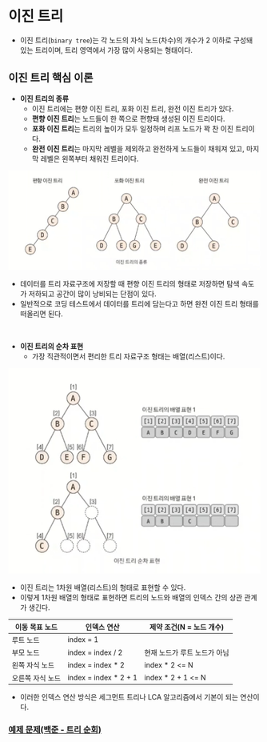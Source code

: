# 이진 트리

- 이진 트리(`binary tree`)는 각 노드의 자식 노드(차수)의 개수가 2 이하로 구성돼 있는 트리이며, 트리 영역에서 가장 많이 사용되는 형태이다.

## 이진 트리 핵심 이론

- **이진 트리의 종류**
  - 이진 트리에는 편향 이진 트리, 포화 이진 트리, 완전 이진 트리가 있다.
  - **편향 이진 트리**는 노드들이 한 쪽으로 편향돼 생성된 이진 트리이다.
  - **포화 이진 트리**는 트리의 높이가 모두 일정하며 리프 노드가 꽉 찬 이진 트리이다.
  - **완전 이진 트리**는 마지막 레벨을 제외하고 완전하게 노드들이 채워져 있고, 마지막 레벨은 왼쪽부터 채워진 트리이다.

![img.png](image/img.png)

- 데이터를 트리 자료구조에 저장할 때 편향 이진 트리의 형태로 저장하면 탐색 속도가 저하되고 공간이 많이 낭비되는 단점이 있다.
- 일반적으로 코딩 테스트에서 데이터를 트리에 담는다고 하면 완전 이진 트리 형태를 떠올리면 된다.

<br>

- **이진 트리의 순차 표현**
  - 가장 직관적이면서 편리한 트리 자료구조 형태는 배열(리스트)이다.

![img_1.png](image/img_1.png)

- 이진 트리는 1차원 배열(리스트)의 형태로 표현할 수 있다.
- 이렇게 1차원 배열의 형태로 표현하면 트리의 노드와 배열의 인덱스 간의 상관 관계가 생긴다.

| 이동 목표 노드  | 인덱스 연산                | 제약 조건(N = 노드 개수)   |
|-----------|-----------------------|--------------------|
| 루트 노드     | index = 1             |                    |
| 부모 노드     | index = index / 2     | 현재 노드가 루트 노드가 아님   |
| 왼쪽 자식 노드  | index = index * 2     | index * 2 <= N     |
| 오른쪽 자식 노드 | index = index * 2 + 1 | index * 2 + 1 <= N |

- 이러한 인덱스 연산 방식은 세그먼트 트리나 LCA 알고리즘에서 기본이 되는 연산이다.

### [예제 문제(백준 - 트리 순회)](https://github.com/genesis12345678/TIL/blob/main/algorithm/tree/binary/Example_1.md#%EC%9D%B4%EC%A7%84-%ED%8A%B8%EB%A6%AC-%EC%98%88%EC%A0%9C---1)
